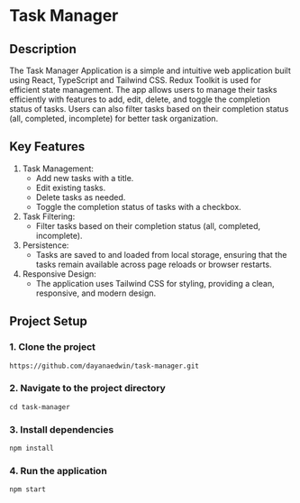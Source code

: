 # Task Manager

## Description
The Task Manager Application is a simple and intuitive web application built using React, TypeScript and Tailwind CSS. Redux Toolkit is used for efficient state management. The app allows users to manage their tasks efficiently with features to add, edit, delete, and toggle the completion status of tasks. Users can also filter tasks based on their completion status (all, completed, incomplete) for better task organization.


## Key Features
 1. Task Management:
    - Add new tasks with a title.
    - Edit existing tasks.
    - Delete tasks as needed.
    - Toggle the completion status of tasks with a checkbox.
 2. Task Filtering:
    - Filter tasks based on their completion status (all, completed, incomplete).
 3. Persistence:
    - Tasks are saved to and loaded from local storage, ensuring that the tasks remain available across page reloads or browser restarts.
 4. Responsive Design:
    - The application uses Tailwind CSS for styling, providing a clean, responsive, and modern design.


## Project Setup

### 1. Clone the project
`https://github.com/dayanaedwin/task-manager.git`

### 2. Navigate to the project directory
`cd task-manager`

### 3. Install dependencies
`npm install`

### 4. Run the application
`npm start`
